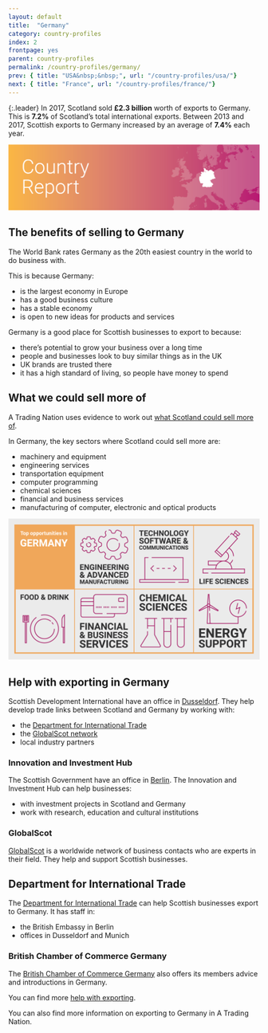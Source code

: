 ```yaml
---
layout: default
title:  "Germany"
category: country-profiles
index: 2
frontpage: yes
parent: country-profiles
permalink: /country-profiles/germany/
prev: { title: "USA&nbsp;&nbsp;", url: "/country-profiles/usa/"}
next: { title: "France", url: "/country-profiles/france/"}
---
```


{:.leader}
In 2017, Scotland sold **£2.3 billion** worth of exports to Germany. This is **7.2%** of Scotland’s total international exports. Between 2013 and 2017, Scottish exports to Germany increased by an average of **7.4%** each year.

![An image of Germany outlined on a map](/assets/images/country_maps/02-Germany.png)

## The benefits of selling to Germany
The World Bank rates Germany as the 20th easiest country in the world to do business with.

This is because Germany:

* is the largest economy in Europe
* has a good business culture
* has a stable economy
* is open to new ideas for products and services

Germany is a good place for Scottish businesses to export to because:

* there’s potential to grow your business over a long time
* people and businesses look to buy similar things as in the UK
* UK brands are trusted there
* it has a high standard of living, so people have money to spend


## What we could sell more of
A Trading Nation uses evidence to work out [what Scotland could sell more of](https://tradingnation.mygov.scot/what-people-are-buying/).

In Germany, the key sectors where Scotland could sell more are:

* machinery and equipment
* engineering services
* transportation equipment
* computer programming
* chemical sciences
* financial and business services
* manufacturing of computer, electronic and optical products

![An infographic of top opportunities in Germany](/assets/images/country_infographics/02-Germany-top-opportunities.png)


## Help with exporting in Germany
Scottish Development International have an office in [Dusseldorf](https://www.sdi.co.uk/about-sdi/global-offices/europe-middle-east-and-africa/germany-duesseldorf). They help develop trade links between Scotland and Germany by working with:
* the [Department for International Trade](https://www.gov.uk/government/organisations/department-for-international-trade)
* the [GlobalScot network](https://www.globalscot.com/)
* local industry partners


### Innovation and Investment Hub
The Scottish Government have an office in [Berlin](https://www.gov.scot/policies/europe/innovation-and-investment-hubs/#Berlin). The Innovation and Investment Hub can help businesses:

* with investment projects in Scotland and Germany
* work with research, education and cultural institutions


### GlobalScot
[GlobalScot](https://www.globalscot.com/) is a worldwide network of business contacts who are experts in their field. They help and support Scottish businesses.


## Department for International Trade
The [Department for International Trade](https://www.gov.uk/world/organisations/department-for-international-trade-germany#contact-us) can help Scottish businesses export to Germany. It has staff in:

* the British Embassy in Berlin
* offices in Dusseldorf and Munich

### British Chamber of Commerce Germany
The [British Chamber of Commerce Germany](http://www.bccg.de/) also offers its members advice and introductions in Germany.


You can find more [help with exporting](https://tradingnation.mygov.scot/help-for-businesses/).

You can also find more information on exporting to Germany in A Trading Nation.
